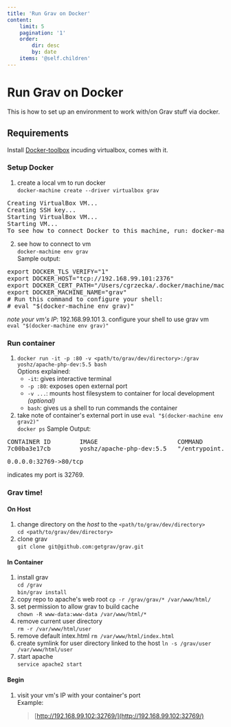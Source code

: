 ```yaml
---
title: 'Run Grav on Docker'
content:
    limit: 5
    pagination: '1'
    order:
        dir: desc
        by: date
    items: '@self.children'
---
```


# Run Grav on Docker
This is how to set up an environment to work with/on Grav stuff via docker.
## Requirements
Install [Docker-toolbox](http://https://www.docker.com/toolbox) incuding virtualbox, comes with it.

### Setup Docker
1. create a local vm to run docker  
    `docker-machine create --driver virtualbox grav`
<pre>Creating VirtualBox VM...
Creating SSH key...
Starting VirtualBox VM...
Starting VM...
To see how to connect Docker to this machine, run: docker-machine env grav</pre>
2. see how to connect to vm  
    `docker-machine env grav`  
Sample output:
<pre>export DOCKER_TLS_VERIFY="1"
export DOCKER_HOST="tcp://192.168.99.101:2376"
export DOCKER_CERT_PATH="/Users/cgrzecka/.docker/machine/machines/grav"
export DOCKER_MACHINE_NAME="grav"
# Run this command to configure your shell:
# eval "$(docker-machine env grav)"</pre>
*note your vm's IP*: 192.168.99.101
3. configure your shell to use grav vm  
    `eval "$(docker-machine env grav)"`

### Run container
1. `docker run -it -p :80 -v <path/to/grav/dev/directory>:/grav yoshz/apache-php-dev:5.5 bash`  
    Options explained:  
    * `-it`: gives interactive terminal
    * `-p :80`: exposes open external port
    * `-v ...`: mounts host filesystem to container for local development _(optional)_
    * `bash`: gives us a shell to run commands the container
2. take note of container's external port in use
    `eval "$(docker-machine env grav2)"`  
    `docker ps`
    Sample Output:
<pre>CONTAINER ID        IMAGE                      COMMAND                 CREATED             STATUS              PORTS                                               NAMES
7c00ba3e17cb        yoshz/apache-php-dev:5.5   "/entrypoint.sh bash"   12 minutes ago      Up 12 minutes       22/tcp, 443/tcp, 35729/tcp, 0.0.0.0:32769->80/tcp   ecstatic_goldstine</pre>
<pre>0.0.0.0:32769->80/tcp</pre> indicates my port is 32769.

### Grav time!
#### On Host
1. change directory on the *host* to the `<path/to/grav/dev/directory>`  
    `cd <path/to/grav/dev/directory>`
2. clone grav  
    `git clone git@github.com:getgrav/grav.git`

#### In Container
1. install grav  
    `cd /grav`  
    `bin/grav install`
2. copy repo to apache's web root
    `cp -r /grav/grav/* /var/www/html/`
3. set permission to allow grav to build cache  
    `chown -R www-data:www-data /var/www/html/*`
4. remove current user directory  
    `rm -r /var/www/html/user`
5. remove default intex.html
    `rm /var/www/html/index.html`
6. create symlink for user directory linked to the host 
    `ln -s /grav/user /var/www/html/user`
7. start apache  
    `service apache2 start`

#### Begin
1. visit your vm's IP with your container's port  
    Example:
    > [http://192.168.99.102:32769/](http://192.168.99.102:32769/) 
